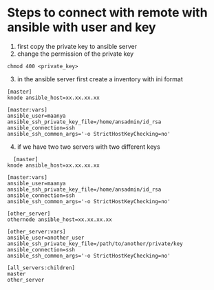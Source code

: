 # Steps to connect with remote with ansible with user and key
1) first copy the private key to ansible server
2) change the permission of the private key
```
chmod 400 <private_key>
```
3) in the ansible server first create a inventory with ini format
```
[master]
knode ansible_host=xx.xx.xx.xx

[master:vars]
ansible_user=maanya
ansible_ssh_private_key_file=/home/ansadmin/id_rsa
ansible_connection=ssh 
ansible_ssh_common_args='-o StrictHostKeyChecking=no'
```
4) if we have two two servers with two different keys
 ```
   [master]
knode ansible_host=xx.xx.xx.xx

[master:vars]
ansible_user=maanya
ansible_ssh_private_key_file=/home/ansadmin/id_rsa
ansible_connection=ssh 
ansible_ssh_common_args='-o StrictHostKeyChecking=no'

[other_server]
othernode ansible_host=xx.xx.xx.xx

[other_server:vars]
ansible_user=another_user
ansible_ssh_private_key_file=/path/to/another/private/key
ansible_connection=ssh 
ansible_ssh_common_args='-o StrictHostKeyChecking=no'

[all_servers:children]
master
other_server
```
